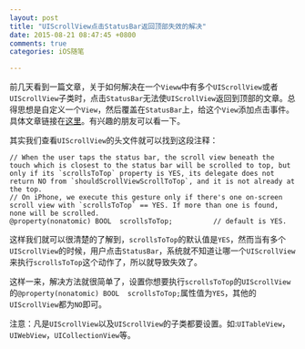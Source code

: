 ```yaml
---
layout: post
title: "UIScrollView点击StatusBar返回顶部失效的解决"
date: 2015-08-21 08:47:45 +0800
comments: true
categories: iOS随笔

---
```


前几天看到一篇文章，关于如何解决在一个`Vieww`中有多个`UIScrollView`或者`UIScrollView`子类时，点击`StatusBar`无法使`UIScrollView`返回到顶部的文章。总得思想是自定义一个`View`，然后覆盖在`StatusBar`上，给这个`View`添加点击事件。具体文章链接在[这里](http://www.cocoachina.com/ios/20150814/12949.html)。有兴趣的朋友可以看一下。

其实我们查看`UIScrollView`的头文件就可以找到这段注释：

```
// When the user taps the status bar, the scroll view beneath the touch which is closest to the status bar will be scrolled to top, but only if its `scrollsToTop` property is YES, its delegate does not return NO from `shouldScrollViewScrollToTop`, and it is not already at the top.
// On iPhone, we execute this gesture only if there's one on-screen scroll view with `scrollsToTop` == YES. If more than one is found, none will be scrolled.
@property(nonatomic) BOOL  scrollsToTop;          // default is YES.
```

这样我们就可以很清楚的了解到，`scrollsToTop`的默认值是`YES`，然而当有多个`UIScrollView`的时候，用户点击`StatusBar`，系统就不知道让哪一个`UIScrollView`来执行`scrollsToTop`这个动作了，所以就导致失效了。

这样一来，解决方法就很简单了，设置你想要执行`scrollsToTop`的`UIScrollView`的`@property(nonatomic) BOOL  scrollsToTop;`属性值为`YES`，其他的`UIScrollView`都为`NO`即可。

注意：凡是`UIScrollView`以及`UIScrollView`的子类都要设置。如:`UITableView`，`UIWebView`，`UICollectionView`等。
